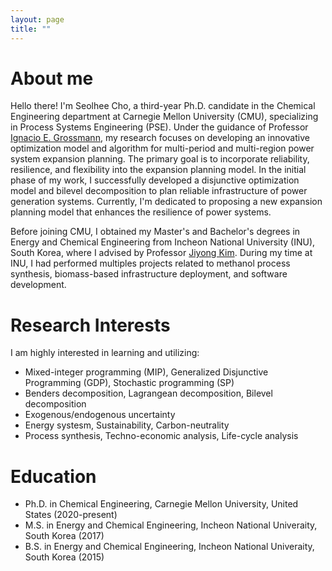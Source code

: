```yaml
---
layout: page
title: ""
---
```


# About me
Hello there! I'm Seolhee Cho, a third-year Ph.D. candidate in the Chemical Engineering department at Carnegie Mellon University (CMU), specializing in Process Systems Engineering (PSE). Under the guidance of Professor [Ignacio E. Grossmann](http://egon.cheme.cmu.edu/), my research focuses on developing an innovative optimization model and algorithm for multi-period and multi-region power system expansion planning. The primary goal is to incorporate reliability, resilience, and flexibility into the expansion planning model. In the initial phase of my work, I successfully developed a disjunctive optimization model and bilevel decomposition to plan reliable infrastructure of power generation systems. Currently, I'm dedicated to proposing a new expansion planning model that enhances the resilience of power systems.

Before joining CMU, I obtained my Master's and Bachelor's degrees in Energy and Chemical Engineering from Incheon National University (INU), South Korea, where I advised by  Professor [Jiyong Kim](https://jkimlab.wixsite.com/ipse). During my time at INU, I had performed multiples projects related to methanol process synthesis, biomass-based infrastructure deployment, and software development. 


# Research Interests
I am highly interested in learning and utilizing: 
 - Mixed-integer programming (MIP), Generalized Disjunctive Programming (GDP), Stochastic programming (SP)
 - Benders decomposition, Lagrangean decomposition, Bilevel decomposition
 - Exogenous/endogenous uncertainty
 - Energy systesm, Sustainability, Carbon-neutrality
 - Process synthesis, Techno-economic analysis, Life-cycle analysis

# Education
 - Ph.D. in Chemical Engineering, Carnegie Mellon University, United States (2020-present)
 - M.S. in Energy and Chemical Engineering, Incheon National Univeraity, South Korea (2017)
 - B.S. in Energy and Chemical Engineering, Incheon National Univeraity, South Korea (2015)
